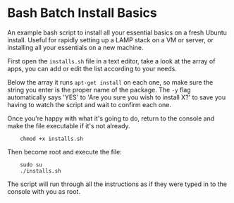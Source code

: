 # Bash Batch Install Basics

An example bash script to install all your essential basics on a fresh Ubuntu install. Useful for rapidly setting up a LAMP stack on a VM or server, or installing all your essentials on a new machine.

First open the ```installs.sh``` file in a text editor, take a look at the array of apps, you can add or edit the list according to your needs.

Below the array it runs ```apt-get install``` on each one, so make sure the string you enter is the proper name of the package. The ```-y``` flag automatically says 'YES' to 'Are you sure you wish to install X?' to save you having to watch the script and wait to confirm each one.

Once you're happy with what it's going to do, return to the console and make the file executable if it's not already.

```
    chmod +x installs.sh
```

Then become root and execute the file:

```
    sudo su
    ./installs.sh
```

The script will run through all the instructions as if they were typed in to the console with you as root.


